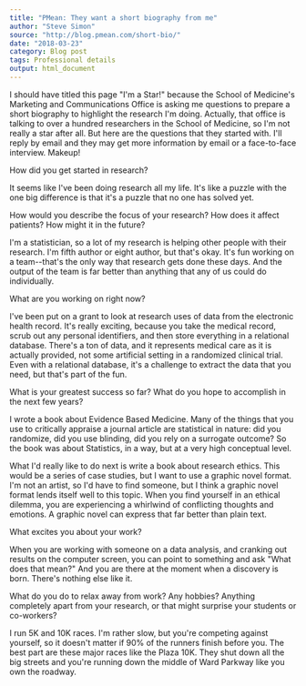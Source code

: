 ```yaml
---
title: "PMean: They want a short biography from me"
author: "Steve Simon"
source: "http://blog.pmean.com/short-bio/"
date: "2018-03-23"
category: Blog post
tags: Professional details
output: html_document
---
```


I should have titled this page "I'm a Star!" because the School of
Medicine's Marketing and Communications Office is asking me questions to
prepare a short biography to highlight the research I'm doing. Actually,
that office is talking to over a hundred researchers in the School of
Medicine, so I'm not really a star after all. But here are the questions
that they started with. I'll reply by email and they may get more
information by email or a face-to-face interview. Makeup!

<!---More--->

How did you get started in research?

It seems like I've been doing research all my life. It's like a puzzle
with the one big difference is that it's a puzzle that no one has solved
yet.

How would you describe the focus of your research? How does it affect
patients? How might it in the future?

I'm a statistician, so a lot of my research is helping other people with
their research. I'm fifth author or eight author, but that's okay. It's
fun working on a team--that's the only way that research gets done these
days. And the output of the team is far better than anything that any of
us could do individually.

What are you working on right now?

I've been put on a grant to look at research uses of data from the
electronic health record. It's really exciting, because you take the
medical record, scrub out any personal identifiers, and then store
everything in a relational database. There's a ton of data, and it
represents medical care as it is actually provided, not some artificial
setting in a randomized clinical trial. Even with a relational database,
it's a challenge to extract the data that you need, but that's part of
the fun.

What is your greatest success so far? What do you hope to accomplish in
the next few years?

I wrote a book about Evidence Based Medicine. Many of the things that
you use to critically appraise a journal article are statistical in
nature: did you randomize, did you use blinding, did you rely on a
surrogate outcome? So the book was about Statistics, in a way, but at a
very high conceptual level.

What I'd really like to do next is write a book about research ethics.
This would be a series of case studies, but I want to use a graphic
novel format. I'm not an artist, so I'd have to find someone, but I
think a graphic novel format lends itself well to this topic. When you
find yourself in an ethical dilemma, you are experiencing a whirlwind of
conflicting thoughts and emotions. A graphic novel can express that far
better than plain text.

What excites you about your work?

When you are working with someone on a data analysis, and cranking out
results on the computer screen, you can point to something and ask "What
does that mean?" And you are there at the moment when a discovery is
born. There's nothing else like it.

What do you do to relax away from work? Any hobbies? Anything completely
apart from your research, or that might surprise your students or
co-workers?

I run 5K and 10K races. I'm rather slow, but you're competing against
yourself, so it doesn't matter if 90% of the runners finish before you.
The best part are these major races like the Plaza 10K. They shut down
all the big streets and you're running down the middle of Ward Parkway
like you own the roadway.


